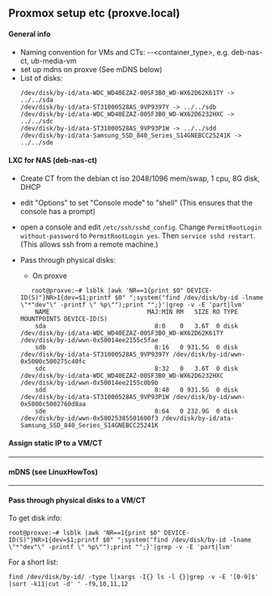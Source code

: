 ## Proxmox setup etc  (proxve.local)


#### General info 
- Naming convention for VMs and CTs: <os>-<purpose>-<container_type>, e.g. deb-nas-ct, ub-media-vm
- set up mdns on proxve (See mDNS below)
- List of disks:
    ```
    /dev/disk/by-id/ata-WDC_WD40EZAZ-00SF3B0_WD-WX62D62K61TY -> ../../sda
    /dev/disk/by-id/ata-ST31000528AS_9VP9397Y -> ../../sdb
    /dev/disk/by-id/ata-WDC_WD40EZAZ-00SF3B0_WD-WX62D6232HXC -> ../../sdc
    /dev/disk/by-id/ata-ST31000528AS_9VP93P1W -> ../../sdd
    /dev/disk/by-id/ata-Samsung_SSD_840_Series_S14GNEBCC25241K -> ../../sde
    ```



#### LXC for NAS (deb-nas-ct)
- Create CT from the debian ct iso 2048/1096 mem/swap, 1 cpu, 8G disk, DHCP
- edit "Options" to set "Console mode" to "shell" (This ensures that the console has a prompt)
- open a console and edit `/etc/ssh/sshd_config`. Change
`PermitRootLogin without-password`
to
`PermitRootLogin yes`. Then `service sshd restart`. (This allows ssh from a remote machine.)

- Pass through physical disks:
    - On proxve
    ````{verbatim}
       root@proxve:~# lsblk |awk 'NR==1{print $0" DEVICE-ID(S)"}NR>1{dev=$1;printf $0" ";system("find /dev/disk/by-id -lname \"*"dev"\" -printf \" %p\"");print "";}'|grep -v -E 'part|lvm' 
        NAME                           MAJ:MIN RM   SIZE RO TYPE MOUNTPOINTS DEVICE-ID(S)
        sda                              8:0    0   3.6T  0 disk   /dev/disk/by-id/ata-WDC_WD40EZAZ-00SF3B0_WD-WX62D62K61TY /dev/disk/by-id/wwn-0x50014ee2155c5fae
        sdb                              8:16   0 931.5G  0 disk   /dev/disk/by-id/ata-ST31000528AS_9VP9397Y /dev/disk/by-id/wwn-0x5000c500275c40fc
        sdc                              8:32   0   3.6T  0 disk   /dev/disk/by-id/ata-WDC_WD40EZAZ-00SF3B0_WD-WX62D6232HXC /dev/disk/by-id/wwn-0x50014ee2155c0b9b
        sdd                              8:48   0 931.5G  0 disk   /dev/disk/by-id/ata-ST31000528AS_9VP93P1W /dev/disk/by-id/wwn-0x5000c5002760d8aa
        sde                              8:64   0 232.9G  0 disk   /dev/disk/by-id/wwn-0x50025385501600f3 /dev/disk/by-id/ata-Samsung_SSD_840_Series_S14GNEBCC25241K

    ````

#### Assign static IP to a VM/CT

---
#### mDNS (see LinuxHowTos)

---
#### Pass through physical disks to a VM/CT

To get disk info:
```
root@proxve:~# lsblk |awk 'NR==1{print $0" DEVICE-ID(S)"}NR>1{dev=$1;printf $0" ";system("find /dev/disk/by-id -lname \"*"dev"\" -printf \" %p\"");print "";}'|grep -v -E 'part|lvm' 
```

For a short list:
```
find /dev/disk/by-id/ -type l|xargs -I{} ls -l {}|grep -v -E '[0-9]$' |sort -k11|cut -d' ' -f9,10,11,12
```


